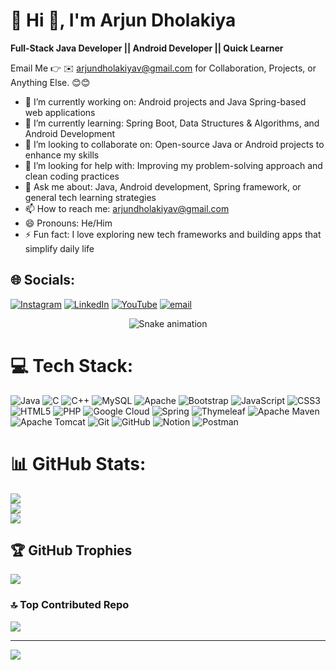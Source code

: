 # 💫 Hi 👋, I'm Arjun Dholakiya
**Full-Stack Java Developer || Android Developer || Quick Learner**

Email Me 👉 ✉️ arjundholakiyav@gmail.com for Collaboration, Projects, or Anything Else. 😊😊

- 🔭 I’m currently working on: Android projects and Java Spring-based web applications
- 🌱 I’m currently learning: Spring Boot, Data Structures & Algorithms, and Android Development
- 👯 I’m looking to collaborate on: Open-source Java or Android projects to enhance my skills
- 🤔 I’m looking for help with: Improving my problem-solving approach and clean coding practices
- 💬 Ask me about: Java, Android development, Spring framework, or general tech learning strategies
- 📫 How to reach me: arjundholakiyav@gmail.com
- 😄 Pronouns: He/Him
- ⚡ Fun fact: I love exploring new tech frameworks and building apps that simplify daily life



## 🌐 Socials:
[![Instagram](https://img.shields.io/badge/Instagram-%23E4405F.svg?logo=Instagram&logoColor=white)](https://instagram.com/arjun__dholakiya) [![LinkedIn](https://img.shields.io/badge/LinkedIn-%230077B5.svg?logo=linkedin&logoColor=white)](https://linkedin.com/in/arjun-dholakiya-6251592b9) [![YouTube](https://img.shields.io/badge/YouTube-%23FF0000.svg?logo=YouTube&logoColor=white)](https://youtube.com/@cswitharjun) [![email](https://img.shields.io/badge/Email-D14836?logo=gmail&logoColor=white)](mailto:arjundholakiyav@gmail.com) 

<!-- Snake Game Repo View -->

<div align="center">
  <img src="https://profile-readme-generator.com/assets/snake.svg" alt="Snake animation" />
</div>

# 💻 Tech Stack:
![Java](https://img.shields.io/badge/java-%23ED8B00.svg?style=for-the-badge&logo=openjdk&logoColor=white) ![C](https://img.shields.io/badge/c-%2300599C.svg?style=for-the-badge&logo=c&logoColor=white) ![C++](https://img.shields.io/badge/c++-%2300599C.svg?style=for-the-badge&logo=c%2B%2B&logoColor=white) ![MySQL](https://img.shields.io/badge/mysql-4479A1.svg?style=for-the-badge&logo=mysql&logoColor=white) ![Apache](https://img.shields.io/badge/apache-%23D42029.svg?style=for-the-badge&logo=apache&logoColor=white) ![Bootstrap](https://img.shields.io/badge/bootstrap-%238511FA.svg?style=for-the-badge&logo=bootstrap&logoColor=white) ![JavaScript](https://img.shields.io/badge/javascript-%23323330.svg?style=for-the-badge&logo=javascript&logoColor=%23F7DF1E) ![CSS3](https://img.shields.io/badge/css3-%231572B6.svg?style=for-the-badge&logo=css3&logoColor=white) ![HTML5](https://img.shields.io/badge/html5-%23E34F26.svg?style=for-the-badge&logo=html5&logoColor=white) ![PHP](https://img.shields.io/badge/php-%23777BB4.svg?style=for-the-badge&logo=php&logoColor=white) ![Google Cloud](https://img.shields.io/badge/GoogleCloud-%234285F4.svg?style=for-the-badge&logo=google-cloud&logoColor=white) ![Spring](https://img.shields.io/badge/spring-%236DB33F.svg?style=for-the-badge&logo=spring&logoColor=white) ![Thymeleaf](https://img.shields.io/badge/Thymeleaf-%23005C0F.svg?style=for-the-badge&logo=Thymeleaf&logoColor=white) ![Apache Maven](https://img.shields.io/badge/Apache%20Maven-C71A36?style=for-the-badge&logo=Apache%20Maven&logoColor=white) ![Apache Tomcat](https://img.shields.io/badge/apache%20tomcat-%23F8DC75.svg?style=for-the-badge&logo=apache-tomcat&logoColor=black) ![Git](https://img.shields.io/badge/git-%23F05033.svg?style=for-the-badge&logo=git&logoColor=white) ![GitHub](https://img.shields.io/badge/github-%23121011.svg?style=for-the-badge&logo=github&logoColor=white) ![Notion](https://img.shields.io/badge/Notion-%23000000.svg?style=for-the-badge&logo=notion&logoColor=white) ![Postman](https://img.shields.io/badge/Postman-FF6C37?style=for-the-badge&logo=postman&logoColor=white)
# 📊 GitHub Stats:
![](https://github-readme-stats.vercel.app/api?username=arjun-dholakiya&theme=ayu-mirage&hide_border=false&include_all_commits=true&count_private=false)<br/>
![](https://nirzak-streak-stats.vercel.app/?user=arjun-dholakiya&theme=ayu-mirage&hide_border=false)<br/>
![](https://github-readme-stats.vercel.app/api/top-langs/?username=arjun-dholakiya&theme=ayu-mirage&hide_border=false&include_all_commits=true&count_private=false&layout=compact)

## 🏆 GitHub Trophies
![](https://github-profile-trophy.vercel.app/?username=arjun-dholakiya&theme=monokai&no-frame=false&no-bg=true&margin-w=4)


### 🔝 Top Contributed Repo
![](https://github-contributor-stats.vercel.app/api?username=arjun-dholakiya&limit=5&theme=monokai&combine_all_yearly_contributions=true)

---
[![](https://visitcount.itsvg.in/api?id=arjun-dholakiya&icon=0&color=0)](https://visitcount.itsvg.in)

<!-- Proudly created with GPRM ( https://gprm.itsvg.in ) -->
